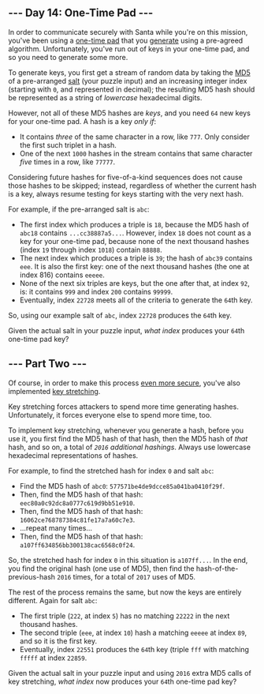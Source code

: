 ## --- Day 14: One-Time Pad ---

In order to communicate securely with Santa while you're on this mission, you've been using a [one-time pad](https://en.wikipedia.org/wiki/One-time_pad) that you [generate](https://en.wikipedia.org/wiki/Security_through_obscurity) using a <span title="This also happens to be the plot of World War II.">pre-agreed algorithm</span>. Unfortunately, you've run out of keys in your one-time pad, and so you need to generate some more.

To generate keys, you first get a stream of random data by taking the [MD5](https://en.wikipedia.org/wiki/MD5) of a pre-arranged [salt](https://en.wikipedia.org/wiki/Salt_(cryptography)) (your puzzle input) and an increasing integer index (starting with `` 0 ``, and represented in decimal); the resulting MD5 hash should be represented as a string of _lowercase_ hexadecimal digits.

However, not all of these MD5 hashes are _keys_, and you need `` 64 `` new keys for your one-time pad. A hash is a key _only if_:

*   It contains _three_ of the same character in a row, like `` 777 ``. Only consider the first such triplet in a hash.
*   One of the next `` 1000 `` hashes in the stream contains that same character _five_ times in a row, like `` 77777 ``.

Considering future hashes for five-of-a-kind sequences does not cause those hashes to be skipped; instead, regardless of whether the current hash is a key, always resume testing for keys starting with the very next hash.

For example, if the pre-arranged salt is `` abc ``:

*   The first index which produces a triple is `` 18 ``, because the MD5 hash of `` abc18 `` contains `` ...cc38887a5... ``. However, index `` 18 `` does not count as a key for your one-time pad, because none of the next thousand hashes (index `` 19 `` through index `` 1018 ``) contain `` 88888 ``.
*   The next index which produces a triple is `` 39 ``; the hash of `` abc39 `` contains `` eee ``. It is also the first key: one of the next thousand hashes (the one at index 816) contains `` eeeee ``.
*   None of the next six triples are keys, but the one after that, at index `` 92 ``, is: it contains `` 999 `` and index `` 200 `` contains `` 99999 ``.
*   Eventually, index `` 22728 `` meets all of the criteria to generate the `` 64 ``th key.

So, using our example salt of `` abc ``, index `` 22728 `` produces the `` 64 ``th key.

Given the actual salt in your puzzle input, _what index_ produces your `` 64 ``th one-time pad key?

## --- Part Two ---

Of course, in order to make this process [even more secure](https://en.wikipedia.org/wiki/MD5#Security), you've also implemented [key stretching](https://en.wikipedia.org/wiki/Key_stretching).

Key stretching forces attackers to spend more time generating hashes. Unfortunately, it forces everyone else to spend more time, too.

To implement key stretching, whenever you generate a hash, before you use it, you first find the MD5 hash of that hash, then the MD5 hash of _that_ hash, and so on, a total of _`` 2016 `` additional hashings_. Always use lowercase hexadecimal representations of hashes.

For example, to find the stretched hash for index `` 0 `` and salt `` abc ``:

*   Find the MD5 hash of `` abc0 ``: `` 577571be4de9dcce85a041ba0410f29f ``.
*   Then, find the MD5 hash of that hash: `` eec80a0c92dc8a0777c619d9bb51e910 ``.
*   Then, find the MD5 hash of that hash: `` 16062ce768787384c81fe17a7a60c7e3 ``.
*   ...repeat many times...
*   Then, find the MD5 hash of that hash: `` a107ff634856bb300138cac6568c0f24 ``.

So, the stretched hash for index `` 0 `` in this situation is `` a107ff... ``. In the end, you find the original hash (one use of MD5), then find the hash-of-the-previous-hash `` 2016 `` times, for a total of `` 2017 `` uses of MD5.

The rest of the process remains the same, but now the keys are entirely different. Again for salt `` abc ``:

*   The first triple (`` 222 ``, at index `` 5 ``) has no matching `` 22222 `` in the next thousand hashes.
*   The second triple (`` eee ``, at index `` 10 ``) hash a matching `` eeeee `` at index `` 89 ``, and so it is the first key.
*   Eventually, index `` 22551 `` produces the `` 64 ``th key (triple `` fff `` with matching `` fffff `` at index `` 22859 ``.

Given the actual salt in your puzzle input and using `` 2016 `` extra MD5 calls of key stretching, _what index_ now produces your `` 64 ``th one-time pad key?